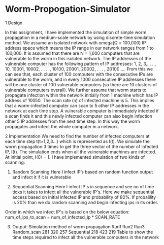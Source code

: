 # Worm-Propogation-Simulator

1 Design 

In this assignment, I have implemented the simulation of simple worm propagation in a medium-scale 
network by using discrete-time simulation method. We assume an isolated network with omega(Ω = 
100,000) IP address space which means the IP range in our network ranges from 1 to 100,000. It is 
assumed that there are N = 1,000 computers that are vulnerable to the worm in this isolated network. 
The IP addresses of the vulnerable computer has the following pattern of IP addresses: 
1, 2, 3,. . . , 10, 
10001, 10002, . . . ., 10100, 
20001, 20002, . . . , 20100
....
From this we can see that, each cluster of 100 computers with the consecutive IPs are vulnerable to the 
worm, and in every 1000 consecutive IP addresses there will be one cluster of 100 vulnerable computers 
(so there are 10 clusters of vulnerable computers overall). We further assume that worm starts to 
propagate infection within the network initially from 1 machine which has IP address of 10050. The scan 
rate (n) of infected machine is 5. This implies that a worm-infected computer can scan to 5 other IP 
addresses in the network at each time step. A vulnerable computer is immediately infected if a scan 
finds it and this newly infected computer can also begin infection other 5 IP addresses from the next 
time step. In this way the worm propagates and infect the whole computer in a network.


2 Implementation 
We need to find the number of infected computers at each time step t(t=1,2,3...) which is represented 
as I(t). We simulate the worm propagation 3 times to get the three vector of the number of infected IP, 
I(t). The simulation ends when all the vulnerable machines are infected. At initial point, I(0) = 1. I have 
implemented simulation of two kinds of scanning:

1) Random Scanning
Here I infect IP’s based on random function output and infect it if it is vulnerable

2) Sequential Scanning
Here I infect IP's in sequence and see no of time ticks it takes to infect all the vulnerable IP's. Here we make sequential access based on initial infected IP and probability of 80%. If probalility is 20% than we do random scanning and begin infecting ips in its order.

Order in which we infect IP's is based on the below equation:
num_of_ips_to_scan = num_of_infected_ip * SCAN_RATE

3. Output:
Simulation method of worm propagation
              Run1 Run2 Run3
Random_scan   281 320 257
Sequential    218 423 219
Table to show the time steps required to infect all the vulnerable computers in the network

